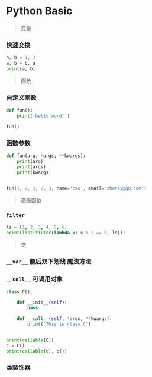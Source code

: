# Python Basic

> 变量

### 快速交换

```python
a, b = 1, 2
a, b = b, a
print(a, b)
```


> 函数

### 自定义函数

```python
def fun():
    print('hello word!')

fun()
```

### 函数参数
```python
def fun(arg, *args, **kwargs):
    print(arg)
    print(args)
    print(kwargs)


fun(1, 2, 3, 2, 3, name='cao', email='chensy@qq.com')
```

> 高级函数

### `filter`
```python
ls = [1, 2, 3, 4, 5, 6]
print(list(filter(lambda x: x % 2 == 0, ls)))
```


> 类

### `__var__` 前后双下划线 魔法方法


### `__call__` 可调用对象

```python
class C():

    def __init__(self):
        pass

    def __call__(self, *args, **kwargs):
        print('This is class C')


print(callable(C))
c = C()
print(callable(c), c())
```

### 类装饰器


